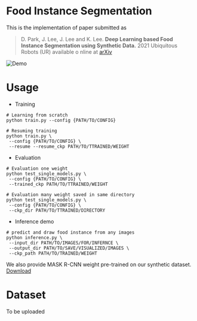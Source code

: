# Food Instance Segmentation

This is the implementation of paper submitted as 

> D. Park, J. Lee, J. Lee and K. Lee. **Deep Learning based Food Instance Segmentation using Synthetic Data.** 2021 Ubiquitous Robots (UR) available o nline at
[arXiv](https://arxiv.org/abs/2107.07191)

![Demo](./resources/demo_unseen_food_segmentation.gif)


# Usage
- Training
```Shell
# Learning from scratch
python train.py --config {PATH/TO/CONFIG}

# Resuming training
python train.py \
 --config {PATH/TO/CONFIG} \
 --resume --resume_ckp PATH/TO/TTRAINED/WEIGHT
```

- Evaluation
```Shell
# Evaluation one weight
python test_single_models.py \
 --config {PATH/TO/CONFIG} \
 --trained_ckp PATH/TO/TTRAINED/WEIGHT

# Evaluation many weight saved in same directory
python test_single_models.py \
 --config {PATH/TO/CONFIG} \
 --ckp_dir PATH/TO/TTRAINED/DIRECTORY
```

- Inference demo
```Shell
# predict and draw food instance from any images
python inference.py \
 --input_dir PATH/TO/IMAGES/FOR/INFERNCE \
 --output_dir PATH/TO/SAVE/VISUALIZED/IMAGES \
 --ckp_path PATH/TO/TRAINED/WEIGHT
```
We also provide MASK R-CNN weight pre-trained on our synthetic dataset. [Download](https://drive.google.com/file/d/1JaZKzYiOZ29HZhV6wcbzHCWcJbZK_r35/view?usp=sharing)

# Dataset
To be uploaded
